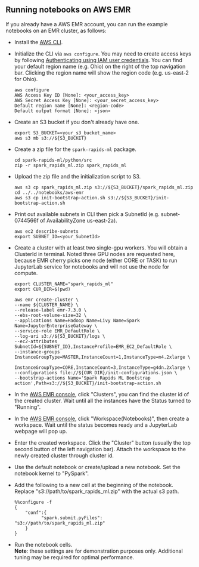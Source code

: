## Running notebooks on AWS EMR 

If you already have a AWS EMR account, you can run the example notebooks on an EMR cluster, as follows:
- Install the [AWS CLI](https://docs.aws.amazon.com/emr/latest/EMR-on-EKS-DevelopmentGuide/setting-up-cli.html).
- Initialize the CLI via `aws configure`. You may need to create access keys by following [Authenticating using IAM user credentials](https://docs.aws.amazon.com/cli/latest/userguide/cli-authentication-user.html). You can find your default region name (e.g. Ohio) on the right of the top navigation bar. Clicking the region name will show the region code (e.g. us-east-2 for Ohio). 
  ```
  aws configure
  AWS Access Key ID [None]: <your_access_key>
  AWS Secret Access Key [None]: <your_secret_access_key>
  Default region name [None]: <region-code>
  Default output format [None]: <json>
  ```
- Create an S3 bucket if you don't already have one.
  ```
  export S3_BUCKET=<your_s3_bucket_name>
  aws s3 mb s3://${S3_BUCKET}
  ```
- Create a zip file for the `spark-rapids-ml` package.
  ```
  cd spark-rapids-ml/python/src
  zip -r spark_rapids_ml.zip spark_rapids_ml
  ```
- Upload the zip file and the initialization script to S3.
  ```
  aws s3 cp spark_rapids_ml.zip s3://${S3_BUCKET}/spark_rapids_ml.zip
  cd ../../notebooks/aws-emr
  aws s3 cp init-bootstrap-action.sh s3://${S3_BUCKET}/init-bootstrap-action.sh
  ```
- Print out available subnets in CLI then pick a SubnetId (e.g. subnet-0744566f of AvailabilityZone us-east-2a).

  ```
  aws ec2 describe-subnets
  export SUBNET_ID=<your_SubnetId>
  ```

- Create a cluster with at least two single-gpu workers. You will obtain a ClusterId in terminal. Noted three GPU nodes are requested here, because EMR cherry picks one node (either CORE or TASK) to run JupyterLab service for notebooks and will not use the node for compute.

  ```
  export CLUSTER_NAME="spark_rapids_ml"
  export CUR_DIR=$(pwd)

  aws emr create-cluster \
  --name ${CLUSTER_NAME} \
  --release-label emr-7.3.0 \
  --ebs-root-volume-size=32 \
  --applications Name=Hadoop Name=Livy Name=Spark Name=JupyterEnterpriseGateway \
  --service-role EMR_DefaultRole \
  --log-uri s3://${S3_BUCKET}/logs \
  --ec2-attributes SubnetId=${SUBNET_ID},InstanceProfile=EMR_EC2_DefaultRole \
  --instance-groups InstanceGroupType=MASTER,InstanceCount=1,InstanceType=m4.2xlarge \
                    InstanceGroupType=CORE,InstanceCount=3,InstanceType=g4dn.2xlarge \
  --configurations file://${CUR_DIR}/init-configurations.json \
  --bootstrap-actions Name='Spark Rapids ML Bootstrap action',Path=s3://${S3_BUCKET}/init-bootstrap-action.sh
  ```
- In the [AWS EMR console](https://console.aws.amazon.com/emr/), click "Clusters", you can find the cluster id of the created cluster. Wait until all the instances have the Status turned to "Running".
- In the [AWS EMR console](https://console.aws.amazon.com/emr/), click "Workspace(Notebooks)", then create a workspace. Wait until the status becomes ready and a JupyterLab webpage will pop up. 

- Enter the created workspace. Click the "Cluster" button (usually the top second button of the left navigation bar). Attach the workspace to the newly created cluster through cluster id.

- Use the default notebook or create/upload a new notebook. Set the notebook kernel to "PySpark".  

- Add the following to a new cell at the beginning of the notebook. Replace "s3://path/to/spark\_rapids\_ml.zip" with the actual s3 path.  
  ```
  %%configure -f
  {
      "conf":{
            "spark.submit.pyFiles": "s3://path/to/spark_rapids_ml.zip"
      }
  }
  
  ```
- Run the notebook cells.  
  **Note**: these settings are for demonstration purposes only.  Additional tuning may be required for optimal performance.
